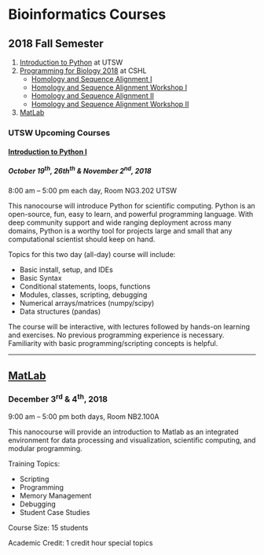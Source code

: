 # Bioinformatics Courses

## 2018 Fall Semester

1. [Introduction to Python](https://bicf.pages.biohpc.swmed.edu/bicf_nanocourses/python_1) at UTSW 
2. [Programming for Biology 2018](http://programmingforbiology.org/) at CSHL
   - [Homology and Sequence Alignment I](cshl_programming_biology2018/HomologyAlignments.pdf)
   - [Homology and Sequence Alignment Workshop I](cshl_programming_biology2018/cshl_homology_workshop1)
   - [Homology and Sequence Alignment II](cshl_programming_biology2018/PSIBlastHmmer.pdf)
   - [Homology and Sequence Alignment Workshop II](cshl_programming_biology2018/cshl_homology_workshop2)
3. [MatLab](https://bicf.pages.biohpc.swmed.edu/bicf_nanocourses/matlab)

### UTSW Upcoming Courses


#### [Introduction to Python I](https://bicf.pages.biohpc.swmed.edu/bicf_nanocourses/python_1)
##### October 19<sup>th</sup>, 26th<sup>th</sup> & November 2<sup>nd</sup>, 2018
8:00 am – 5:00 pm each day, Room NG3.202 UTSW

This nanocourse will introduce Python for scientific computing.  Python is an open-source, fun, easy to learn, and powerful programming language. 
With deep community support and wide ranging deployment across many domains, Python is a worthy tool for projects large and small that any computational scientist should keep on hand.

Topics for this two day (all-day) course will include:

- Basic install, setup, and IDEs
- Basic Syntax
- Conditional statements, loops, functions
- Modules, classes, scripting, debugging
- Numerical arrays/matrices (numpy/scipy)
- Data structures (pandas)
              
The course will be interactive, with lectures followed by hands-on learning and exercises.
No previous programming experience is necessary. Familiarity with basic programming/scripting concepts is helpful.

* * *
## [MatLab](https://bicf.pages.biohpc.swmed.edu/bicf_nanocourses/matlab)
### December 3<sup>rd</sup> & 4<sup>th</sup>, 2018

9:00 am – 5:00 pm both days, Room NB2.100A

This nanocourse will provide an introduction to Matlab as an integrated environment for data processing and visualization, scientific computing, and modular programming.

Training Topics:

- Scripting
- Programming
- Memory Management
- Debugging
- Student Case Studies

Course Size: 15 students

Academic Credit: 1 credit hour special topics

